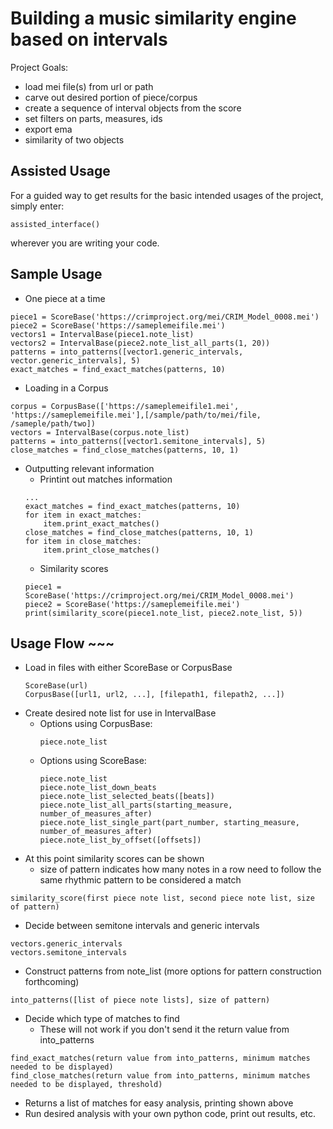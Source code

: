 # Building a music similarity engine based on intervals

Project Goals:
- load mei file(s) from url or path
- carve out desired portion of piece/corpus
- create a sequence of interval objects from the score 
- set filters on parts, measures, ids
- export ema
- similarity of two objects

## Assisted Usage
For a guided way to get results for the basic intended usages of the project, simply enter: 
```
assisted_interface()
```
wherever you are writing your code.

## Sample Usage
- One piece at a time
```
piece1 = ScoreBase('https://crimproject.org/mei/CRIM_Model_0008.mei')
piece2 = ScoreBase('https://sameplemeifile.mei')
vectors1 = IntervalBase(piece1.note_list)
vectors2 = IntervalBase(piece2.note_list_all_parts(1, 20))
patterns = into_patterns([vector1.generic_intervals, vector.generic_intervals], 5)
exact_matches = find_exact_matches(patterns, 10)
```
- Loading in a Corpus
```
corpus = CorpusBase(['https://sameplemeifile1.mei', 'https://sameplemeifile.mei'],[/sample/path/to/mei/file, /sameple/path/two])
vectors = IntervalBase(corpus.note_list)
patterns = into_patterns([vector1.semitone_intervals], 5)
close_matches = find_close_matches(patterns, 10, 1)
```
- Outputting relevant information
  - Printint out matches information
  ```
  ...
  exact_matches = find_exact_matches(patterns, 10)
  for item in exact_matches:
      item.print_exact_matches()
  close_matches = find_close_matches(patterns, 10, 1)
  for item in close_matches:
      item.print_close_matches()
  ```
  - Similarity scores
  ```
  piece1 = ScoreBase('https://crimproject.org/mei/CRIM_Model_0008.mei')
  piece2 = ScoreBase('https://sameplemeifile.mei')
  print(similarity_score(piece1.note_list, piece2.note_list, 5))
  ```

## Usage Flow ~~~
- Load in files with either ScoreBase or CorpusBase
  ```
  ScoreBase(url)
  CorpusBase([url1, url2, ...], [filepath1, filepath2, ...])
  ```
- Create desired note list for use in IntervalBase
  - Options using CorpusBase: 
    ```
    piece.note_list
    ```
  - Options using ScoreBase:
    ```
    piece.note_list
    piece.note_list_down_beats
    piece.note_list_selected_beats([beats])
    piece.note_list_all_parts(starting_measure, number_of_measures_after)
    piece.note_list_single_part(part_number, starting_measure, number_of_measures_after)
    piece.note_list_by_offset([offsets]) 
    ```
- At this point similarity scores can be shown
  - size of pattern indicates how many notes in a row need to follow the same rhythmic pattern to be considered a match
```
similarity_score(first piece note list, second piece note list, size of pattern)
```
- Decide between semitone intervals and generic intervals
```
vectors.generic_intervals
vectors.semitone_intervals
```
- Construct patterns from note_list (more options for pattern construction forthcoming)
```
into_patterns([list of piece note lists], size of pattern)
```
- Decide which type of matches to find
  - These will not work if you don't send it the return value from into_patterns
```
find_exact_matches(return value from into_patterns, minimum matches needed to be displayed)
find_close_matches(return value from into_patterns, minimum matches needed to be displayed, threshold)
```
  - Returns a list of matches for easy analysis, printing shown above
- Run desired analysis with your own python code, print out results, etc.
